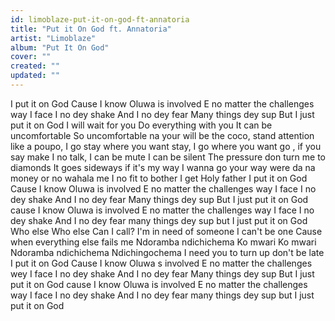 ```yaml
---
id: limoblaze-put-it-on-god-ft-annatoria
title: "Put it On God ft. Annatoria"
artist: "Limoblaze"
album: "Put It On God"
cover: ""
created: ""
updated: ""
---
```


I put it on God
Cause I know Oluwa is involved
E no matter the challenges way I face
I no dey shake And I no dey fear
Many things dey sup
But I just put it on God
I will wait for you
Do everything with you
It can be uncomfortable
So uncomfortable
 na your will be the coco,
stand attention like a poupo,
I go stay where you want stay,
I go where you want go ,
if you say make I no talk,
I can be mute
I can be silent
The pressure don turn me to diamonds
It goes sideways if it's my way I wanna go your way
were da na money or no wahala
me I no fit to bother
I get Holy father
 I put it on God
Cause I know Oluwa is involved
E no matter the  challenges way I face
I no dey shake
And I no dey fear
Many things dey sup
But I just put it on God
cause I know Oluwa is involved E no matter the challenges way I face
I no dey shake
And I no dey fear
many things dey sup
but I just put it on God
Who else
Who else Can I call?
I'm in need of someone
I can't be one
Cause when everything else fails me
Ndoramba ndichichema Ko mwari
Ko mwari
Ndoramba ndichichema
Ndichingochema
I need you to turn up
don't be late
 I put it on God
Cause I know Oluwa s involved
E no matter the challenges wey I face
I no dey shake
And I no dey fear
Many things dey sup
 But I just put it on God
cause I know Oluwa is involved E no matter the challenges way I face
I no dey shake
And I no dey fear
many things dey sup
but I just put it on God